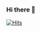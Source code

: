 ### Hi there 👋

<!--
**iamleechanmi/iamleechanmi** is a ✨ _special_ ✨ repository because its `README.md` (this file) appears on your GitHub profile.

Here are some ideas to get you started:

- 🔭 I’m currently working on ...
- 🌱 I’m currently learning ...
- 👯 I’m looking to collaborate on ...
- 🤔 I’m looking for help with ...
- 💬 Ask me about ...
- 📫 How to reach me: ...
- 😄 Pronouns: ...
- ⚡ Fun fact: ...
-->

[![Hits](https://hits.seeyoufarm.com/api/count/incr/badge.svg?url=https%3A%2F%2Fgithub.com%2Fiamleechanmi&count_bg=%23EB9F9F&title_bg=%23534847&icon=android.svg&icon_color=%23D09E88&title=hits&edge_flat=false)](https://hits.seeyoufarm.com)
